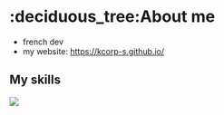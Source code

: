 
<h1> :deciduous_tree:About me </h1>

- french dev
- my website: https://kcorp-s.github.io/

</li>

<h2>My skills </h2>
<p>
  <a href="https://skillicons.dev">
    <img src="https://skillicons.dev/icons?i=html,css,godot" />
  </a>
</p>

